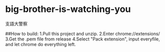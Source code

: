 # big-brother-is-watching-you
支語大警察

##How to build:
1.Pull this project and unzip.
2.Enter chrome://extensions/
3.Get the .pem file from release
4.Select "Pack extension", input everyfile, and let chrome do everything left.
